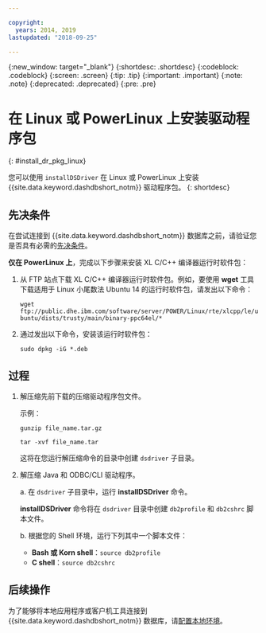 ```yaml
---

copyright:
  years: 2014, 2019
lastupdated: "2018-09-25"

---
```


<!-- Attribute definitions --> 
{:new_window: target="_blank"}
{:shortdesc: .shortdesc}
{:codeblock: .codeblock}
{:screen: .screen}
{:tip: .tip}
{:important: .important}
{:note: .note}
{:deprecated: .deprecated}
{:pre: .pre}

# 在 Linux 或 PowerLinux 上安装驱动程序包
{: #install_dr_pkg_linux}

您可以使用 `installDSDriver` 在 Linux 或 PowerLinux 上安装 {{site.data.keyword.dashdbshort_notm}} 驱动程序包。
{: shortdesc}

## 先决条件

在尝试连接到 {{site.data.keyword.dashdbshort_notm}} 数据库之前，请验证您是否具有必需的[先决条件](connecting.html#prereqs)。

<!-- Download the Db2 driver package for your operating system from the web console and install it. -->

**仅在 PowerLinux 上**，完成以下步骤来安装 XL C/C++ 编译器运行时软件包：

1. 从 FTP 站点下载 XL C/C++ 编译器运行时软件包。例如，要使用 **wget** 工具下载适用于 Linux 小尾数法 Ubuntu 14 的运行时软件包，请发出以下命令：
 

   `wget ftp://public.dhe.ibm.com/software/server/POWER/Linux/rte/xlcpp/le/ubuntu/dists/trusty/main/binary-ppc64el/*`
2. 通过发出以下命令，安装该运行时软件包：

   `sudo dpkg -iG *.deb` 

## 过程

1. 解压缩先前下载的压缩驱动程序包文件。

   示例： 

   `gunzip file_name.tar.gz`

   `tar -xvf file_name.tar`

    这将在您运行解压缩命令的目录中创建 `dsdriver` 子目录。
2. 解压缩 Java 和 ODBC/CLI 驱动程序。

   a. 在 `dsdriver` 子目录中，运行 **installDSDriver** 命令。
   
   **installDSDriver** 命令将在 `dsdriver` 目录中创建 `db2profile` 和 `db2cshrc` 脚本文件。

   b. 根据您的 Shell 环境，运行下列其中一个脚本文件：

   - **Bash 或 Korn shell**：`source db2profile`
   - **C shell**：`source db2cshrc`

## 后续操作

为了能够将本地应用程序或客户机工具连接到 {{site.data.keyword.dashdbshort_notm}} 数据库，请[配置本地环境](driver_pkg_cfg.html)。   




